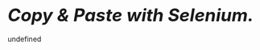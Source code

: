 # **<span style="font-size: 35px; font-style: italic;">Copy & Paste with Selenium.</span>**


<div class="body-full">

undefined


</div>